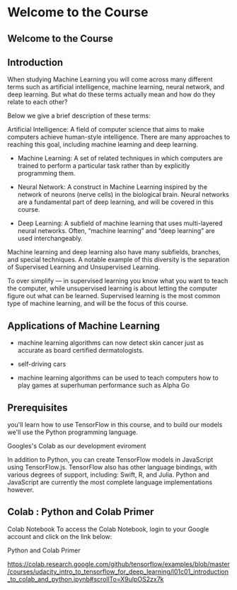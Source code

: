 # Welcome to the Course

## Welcome to the Course

## Introduction

When studying Machine Learning you will come across many different terms such as artificial intelligence, machine learning, neural network, and deep learning. But what do these terms actually mean and how do they relate to each other?


Below we give a brief description of these terms:

Artificial Intelligence: A field of computer science that aims to make computers achieve human-style intelligence. There are many approaches to reaching this goal, including machine learning and deep learning.

  * Machine Learning: A set of related techniques in which computers are trained to perform a particular task rather than by explicitly programming them.

  * Neural Network: A construct in Machine Learning inspired by the network of neurons (nerve cells) in the biological brain. Neural networks are a fundamental part of deep learning, and will be covered in this course.

  * Deep Learning: A subfield of machine learning that uses multi-layered neural networks. Often, “machine learning” and “deep learning” are used interchangeably.
  
  Machine learning and deep learning also have many subfields, branches, and special techniques. A notable example of this diversity is the separation of Supervised Learning and Unsupervised Learning.

To over simplify — in supervised learning you know what you want to teach the computer, while unsupervised learning is about letting the computer figure out what can be learned. Supervised learning is the most common type of machine learning, and will be the focus of this course.
  
  
  
## Applications of Machine Learning

* machine learning algorithms can now detect skin cancer just as accurate as board certified dermatologists.

* self-driving cars

* machine learning algorithms can be used to teach computers  how to play games at superhuman performance such as Alpha Go


## Prerequisites

you'll learn how to use TensorFlow in this course, and to build our models we'll use the Python programming language.

Googles's Colab as our development eviroment


In addition to Python, you can create TensorFlow models in JavaScript using TensorFlow.js. TensorFlow also has other language bindings, with various degrees of support, including: Swift, R, and Julia. Python and JavaScript are currently the most complete language implementations however.

## Colab : Python and Colab Primer

Colab Notebook
To access the Colab Notebook, login to your Google account and click on the link below:

Python and Colab Primer

https://colab.research.google.com/github/tensorflow/examples/blob/master/courses/udacity_intro_to_tensorflow_for_deep_learning/l01c01_introduction_to_colab_and_python.ipynb#scrollTo=X9uIpOS2zx7k




















  
  
